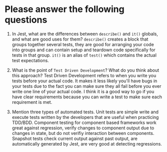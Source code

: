 # Please answer the following questions

1.  In Jest, what are the differences between `describe()` and `it()` globals, and what are good uses for them?
`describe()` creates a block that groups together several tests, they are good for arranging your code into groups and can contain setup and teardown code specifically for tests in that group.
`it()` is an alias of `test()` which contains the actual test expectations.


2.  What is the point of `Test Driven Development`? What do you think about this approach?
Test Driven Development refers to when you write you tests before your actual code. It makes it less likely you'll have bugs in your tests due to the fact you can make sure they all fail before you ever write one line of your actual code. I think it is a good way to go if you have clear requirements because you can write a test to make sure each requirement is met.


3.  Mention three types of automated tests.
Unit tests are simple write and execute tests written by the developers that are useful when practicing TDD/BDD.
Component testing for component based frameworks work great against regression, verify changes to component output due to changes in state, but do not verifiy interaction between components.
Snapshot tests check current output against past output, are automatically generated by Jest, are very good at detecting regressions.
